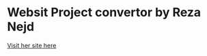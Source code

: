 # Websit Project convertor by Reza Nejd
[Visit her site here](https://github.com/Reza-Nejad1975/Kathleen-McArthur/blob/main/Kathleen%20McArthur/When_the_mind_opens_the_flowers_bloom.html)

